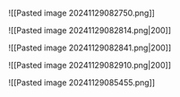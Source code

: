 ![[Pasted image 20241129082750.png]]

![[Pasted image 20241129082814.png|200]]

![[Pasted image 20241129082841.png|200]]

![[Pasted image 20241129082910.png|200]]


![[Pasted image 20241129085455.png]]